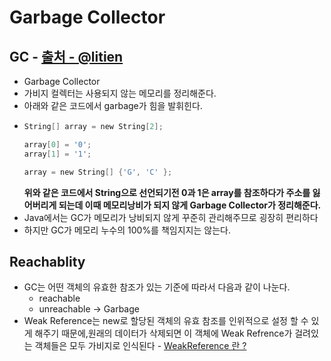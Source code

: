 Garbage Collector
===

GC - [출처 - @litien ](https://velog.io/@litien/%EA%B0%80%EB%B9%84%EC%A7%80-%EC%BB%AC%EB%A0%89%ED%84%B0GC)
---
* Garbage Collector
* 가비지 컬렉터는 사용되지 않는 메모리를 정리해준다.
* 아래와 같은 코드에서 garbage가 힘을 발휘힌다.
* ```c
  String[] array = new String[2];

  array[0] = '0';
  array[1] = '1';

  array = new String[] {'G', 'C' };
  ```
  **위와 같은 코드에서 String으로 선언되기전 0과 1은 array를 참조하다가 주소를 잃어버리게 되는데 이때 메모리낭비가 되지 않게 Garbage Collector가 정리해준다.**
* Java에서는 GC가 메모리가 낭비되지 않게 꾸준히 관리해주므로 굉장히 편리하다
* 하지만 GC가 메모리 누수의 100%를 책임지지는 않는다.

Reachablity
---
* GC는 어떤 객체의 유효한 참조가 있는 기준에 따라서 다음과 같이 나눈다.
  * reachable
  * unreachable -> Garbage
* Weak Reference는 new로 할당된 객체의 유효 참조를 인위적으로 설정 할 수 있게 해주기 때문에,원래의 데이터가 삭제되면 이 객체에 Weak Refrence가 걸려있는 객체들은 모두 가비지로 인식된다 - [WeakReference 란 ? ](https://github.com/sdk0213/Android-Develop-Info/blob/master/WeakRefrence%2C%20Strong%20Reference%2C%20SoftReference.md)
